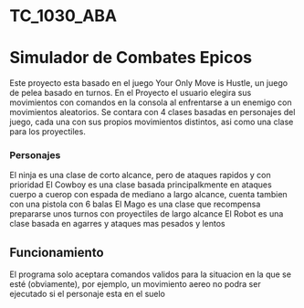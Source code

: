 # TC_1030_ABA
# Simulador de Combates Epicos
Este proyecto esta basado en el juego Your Only Move is Hustle, un juego de pelea basado en turnos. En el Proyecto el usuario elegira sus movimientos con comandos en la consola al enfrentarse a un enemigo con movimientos aleatorios. Se contara con 4 clases basadas en personajes del juego, cada una con sus propios movimientos distintos, asi como una clase para los proyectiles.
### Personajes
El ninja es una clase de corto alcance, pero de ataques rapidos y con prioridad
El Cowboy es una clase basada principalkmente en ataques cuerpo a cuerop con espada de mediano a largo alcance, cuenta tambien con una pistola con 6 balas
El Mago es una clase que recompensa prepararse unos turnos con proyectiles de largo alcance
El Robot es una clase basada en agarres y ataques mas pesados y lentos 

## Funcionamiento
El programa solo aceptara comandos validos para la situacion en la que se esté (obviamente), por ejemplo, un movimiento aereo no podra ser ejecutado si el personaje esta en el suelo
